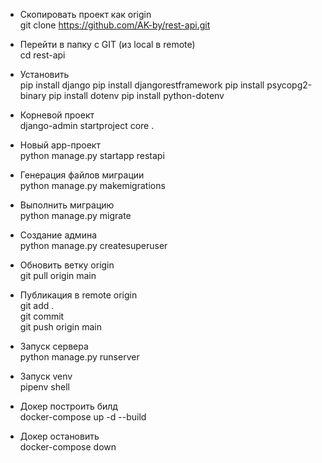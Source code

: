 * Скопировать проект как origin\
git clone https://github.com/AK-by/rest-api.git

* Перейти в папку с GIT (из local в remote)\
cd rest-api

* Установить\
pip install django
pip install djangorestframework
pip install psycopg2-binary
pip install dotenv
pip install python-dotenv

* Корневой проект\
django-admin startproject core .

* Новый app-проект\
python manage.py startapp restapi

* Генерация файлов миграции\
python manage.py makemigrations

* Выполнить миграцию\
python manage.py migrate

* Создание админа\
python manage.py createsuperuser

* Обновить ветку origin\
git pull origin main

* Публикация в remote origin\
git add .\
git commit\
git push origin main

* Запуск сервера\
python manage.py runserver

* Запуск venv\
pipenv shell

* Докер построить билд\
docker-compose up -d --build

* Докер остановить\
docker-compose down